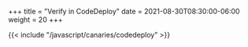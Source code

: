 +++
title = "Verify in CodeDeploy"
date = 2021-08-30T08:30:00-06:00
weight = 20
+++

{{< include "/javascript/canaries/codedeploy" >}}
